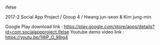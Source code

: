 ifelse

2017-2 Social App Project / Group 4 / Hwang jun-seon & Kim jung-min

Google Play download link : https://play.google.com/store/apps/details?id=com.socialappproject.ifelse
Youtube demo video link : https://youtu.be/1WP_O_98ig4
